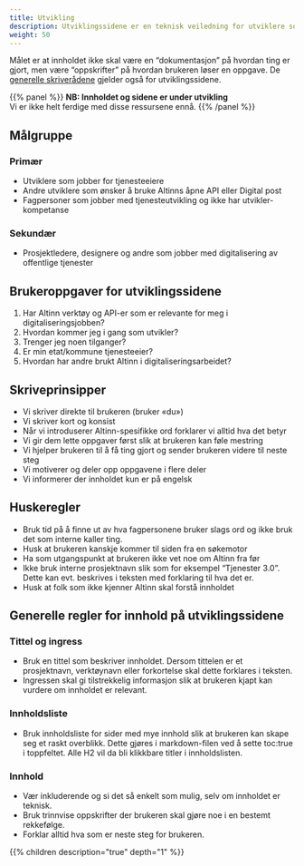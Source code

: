 ```yaml
---
title: Utvikling
description: Utviklingssidene er en teknisk veiledning for utviklere som lager tjenester ved hjelp av Altinns verktøy og API-er. 
weight: 50
---
```


Målet er at innholdet ikke skal være en “dokumentasjon” på hvordan ting er gjort, men være “oppskrifter” på hvordan brukeren løser en oppgave. De [generelle skriverådene](/innhold/altinndigital.no/skriveråd/) gjelder også for utviklingssidene.

{{% panel %}}
**NB: Innholdet og sidene er under utvikling**  
Vi er ikke helt ferdige med disse ressursene ennå.
{{% /panel %}}

## Målgruppe

### Primær
- Utviklere som jobber for tjenesteeiere
- Andre utviklere som ønsker å bruke Altinns åpne API eller Digital post
- Fagpersoner som jobber med tjenesteutvikling og ikke har utvikler-kompetanse

### Sekundær
- Prosjektledere, designere og andre som jobber med digitalisering av offentlige tjenester

## Brukeroppgaver for utviklingssidene

1. Har Altinn verktøy og API-er som er relevante for meg i digitaliseringsjobben? 
2. Hvordan kommer jeg i gang som utvikler? 
3. Trenger jeg noen tilganger?
4. Er min etat/kommune tjenesteeier?    
5. Hvordan har andre brukt Altinn i digitaliseringsarbeidet? 

## Skriveprinsipper
 
- Vi skriver direkte til brukeren (bruker «du»)
- Vi skriver kort og konsist
- Når vi introduserer Altinn-spesifikke ord forklarer vi alltid hva det betyr
- Vi gir dem lette oppgaver først slik at brukeren kan føle mestring
- Vi hjelper brukeren til å få ting gjort og sender brukeren videre til neste steg
- Vi motiverer og deler opp oppgavene i flere deler
- Vi informerer der innholdet kun er på engelsk

## Huskeregler
- Bruk tid på å finne ut av hva fagpersonene bruker slags ord og ikke bruk det som interne kaller ting.
- Husk at brukeren kanskje kommer til siden fra en søkemotor
- Ha som utgangspunkt at brukeren ikke vet noe om Altinn fra før
- Ikke bruk interne prosjektnavn slik som for eksempel “Tjenester 3.0”. Dette kan evt. beskrives i teksten med forklaring til hva det er.
- Husk at folk som ikke kjenner Altinn skal forstå innholdet

## Generelle regler for innhold på utviklingssidene

### Tittel og ingress 
- Bruk en tittel som beskriver innholdet. Dersom tittelen er et prosjektnavn, verktøynavn eller forkortelse skal dette forklares i teksten. 
- Ingressen skal gi tilstrekkelig informasjon slik at brukeren kjapt kan vurdere om innholdet er relevant.

### Innholdsliste
- Bruk innholdsliste for sider med mye innhold slik at brukeren kan skape seg et raskt overblikk. Dette gjøres i markdown-filen ved å sette toc:true i toppfeltet. Alle H2 vil da bli klikkbare titler i innholdslisten.

### Innhold
- Vær inkluderende og si det så enkelt som mulig, selv om innholdet er teknisk.  
- Bruk trinnvise oppskrifter der brukeren skal gjøre noe i en bestemt rekkefølge.
- Forklar alltid hva som er neste steg for brukeren. 


{{% children description="true" depth="1" %}}
